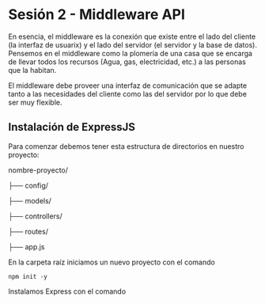 # Sesión 2 - Middleware API

En esencia, el middleware es la conexión que existe entre el lado del cliente (la interfaz de usuarix) y el lado del servidor (el servidor y la base de datos). Pensemos en el middleware como la plomería de una casa que se encarga de llevar todos los recursos (Agua, gas, electricidad, etc.) a las personas que la habitan.

El middleware debe proveer una interfaz de comunicación que se adapte tanto a las necesidades del cliente como las del servidor por lo que debe ser muy flexible.

## Instalación de ExpressJS

Para comenzar debemos tener esta estructura de directorios en nuestro proyecto:

nombre-proyecto/

├── config/

├── models/

├── controllers/

├── routes/

├── app.js

En la carpeta raíz iniciamos un nuevo proyecto con el comando

`npm init -y`

Instalamos Express con el comando

